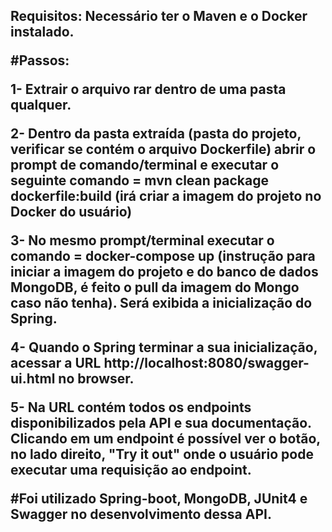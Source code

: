 <h2>Requisitos:
Necessário ter o Maven e o Docker instalado.

#Passos:
<p>1- Extrair o arquivo rar dentro de uma pasta qualquer.
<p>2- Dentro da pasta extraída (pasta do projeto, verificar se contém o arquivo Dockerfile) abrir o prompt de comando/terminal e executar o seguinte comando = mvn clean package dockerfile:build  (irá criar a imagem do projeto no Docker do usuário)
<p>3- No mesmo prompt/terminal executar o comando = docker-compose up  (instrução para iniciar a imagem do projeto e do banco de dados MongoDB, é feito o pull da imagem do Mongo caso não tenha). Será exibida a inicialização do Spring.
<p>4- Quando o Spring terminar a sua inicialização, acessar a URL http://localhost:8080/swagger-ui.html no browser.
<p>5- Na URL contém todos os endpoints disponibilizados pela API e sua documentação. Clicando em um endpoint é possível ver o botão, no lado direito, "Try it out" onde o usuário pode executar uma requisição ao endpoint.

#Foi utilizado Spring-boot, MongoDB, JUnit4 e Swagger no desenvolvimento dessa API.
